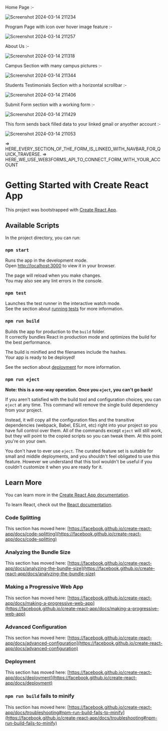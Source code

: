 Home Page :-

![Screenshot 2024-03-14 211234](https://github.com/ArchProtios/Educity-Website-React/assets/99127122/409dbc11-f727-43ad-aff3-fe85ba8ede11)

Program Page with icon over hover image feature :-

![Screenshot 2024-03-14 211257](https://github.com/ArchProtios/Educity-Website-React/assets/99127122/3d29aaa4-b972-48da-861e-995f1c4ec805)

About Us :-

![Screenshot 2024-03-14 211318](https://github.com/ArchProtios/Educity-Website-React/assets/99127122/8651b32a-3250-4978-8c86-cf317565ddbb)

Campus Section with many campus pictures :-

![Screenshot 2024-03-14 211344](https://github.com/ArchProtios/Educity-Website-React/assets/99127122/29c742f8-1c90-4eed-aca5-67a422f8556f)

Students Testimonials Section with a horizontal scrollbar :-

![Screenshot 2024-03-14 211406](https://github.com/ArchProtios/Educity-Website-React/assets/99127122/563a2e09-ad9f-4bf2-bdbf-0edc924f7de3)

Submit Form section with a working form :-

![Screenshot 2024-03-14 211429](https://github.com/ArchProtios/Educity-Website-React/assets/99127122/10ae4596-630b-4cf9-b621-066caaa36eeb)

This form sends back filled data to your linked gmail or anyother account :-

![Screenshot 2024-03-14 211053](https://github.com/ArchProtios/Educity-Website-React/assets/99127122/f8526d67-1935-4850-b6a2-714b7cade9c2)

=> HERE_EVERY_SECTION_OF_THE_FORM_IS_LINKED_WITH_NAVBAR_FOR_QUICK_TRAVERSE.
=> HERE_WE_USE_WEB3FORMS_API_TO_CONNECT_FORM_WITH_YOUR_ACCOUNT
 

# Getting Started with Create React App

This project was bootstrapped with [Create React App](https://github.com/facebook/create-react-app).

## Available Scripts

In the project directory, you can run:

### `npm start`

Runs the app in the development mode.\
Open [http://localhost:3000](http://localhost:3000) to view it in your browser.

The page will reload when you make changes.\
You may also see any lint errors in the console.

### `npm test`

Launches the test runner in the interactive watch mode.\
See the section about [running tests](https://facebook.github.io/create-react-app/docs/running-tests) for more information.

### `npm run build`

Builds the app for production to the `build` folder.\
It correctly bundles React in production mode and optimizes the build for the best performance.

The build is minified and the filenames include the hashes.\
Your app is ready to be deployed!

See the section about [deployment](https://facebook.github.io/create-react-app/docs/deployment) for more information.

### `npm run eject`

**Note: this is a one-way operation. Once you `eject`, you can't go back!**

If you aren't satisfied with the build tool and configuration choices, you can `eject` at any time. This command will remove the single build dependency from your project.

Instead, it will copy all the configuration files and the transitive dependencies (webpack, Babel, ESLint, etc) right into your project so you have full control over them. All of the commands except `eject` will still work, but they will point to the copied scripts so you can tweak them. At this point you're on your own.

You don't have to ever use `eject`. The curated feature set is suitable for small and middle deployments, and you shouldn't feel obligated to use this feature. However we understand that this tool wouldn't be useful if you couldn't customize it when you are ready for it.

## Learn More

You can learn more in the [Create React App documentation](https://facebook.github.io/create-react-app/docs/getting-started).

To learn React, check out the [React documentation](https://reactjs.org/).

### Code Splitting

This section has moved here: [https://facebook.github.io/create-react-app/docs/code-splitting](https://facebook.github.io/create-react-app/docs/code-splitting)

### Analyzing the Bundle Size

This section has moved here: [https://facebook.github.io/create-react-app/docs/analyzing-the-bundle-size](https://facebook.github.io/create-react-app/docs/analyzing-the-bundle-size)

### Making a Progressive Web App

This section has moved here: [https://facebook.github.io/create-react-app/docs/making-a-progressive-web-app](https://facebook.github.io/create-react-app/docs/making-a-progressive-web-app)

### Advanced Configuration

This section has moved here: [https://facebook.github.io/create-react-app/docs/advanced-configuration](https://facebook.github.io/create-react-app/docs/advanced-configuration)

### Deployment

This section has moved here: [https://facebook.github.io/create-react-app/docs/deployment](https://facebook.github.io/create-react-app/docs/deployment)

### `npm run build` fails to minify

This section has moved here: [https://facebook.github.io/create-react-app/docs/troubleshooting#npm-run-build-fails-to-minify](https://facebook.github.io/create-react-app/docs/troubleshooting#npm-run-build-fails-to-minify)
